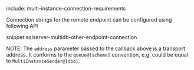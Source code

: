 include: multi-instance-connection-requirements

Connection strings for the remote endpoint can be configured using following API

snippet:sqlserver-multidb-other-endpoint-connection

NOTE: The `address` parameter passed to the callback above is a transport address. It conforms to the `queue@[schema]` convention, e.g. could be equal to `MultiInstanceSender@[dbo]`.
